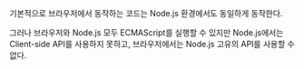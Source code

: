 기본적으로 브라우저에서 동작하는 코드는 Node.js 환경에서도 동일하게 동작한다.

그러나 브라우저와 Node.js 모두 ECMAScript를 실행할 수 있지만 Node.js에서는 Client-side API를 사용하지 못하고, 브라우저에서는 Node.js 고유의 API를 사용할 수 없다.
